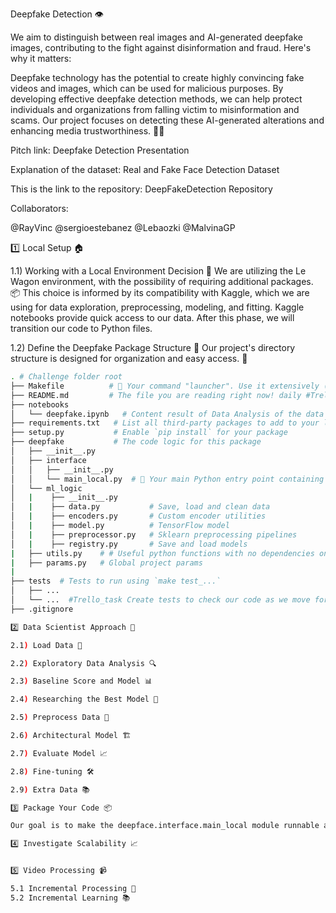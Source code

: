 Deepfake Detection 👁️

We aim to distinguish between real images and AI-generated deepfake images, contributing to the fight against disinformation and fraud. Here's why it matters:

Deepfake technology has the potential to create highly convincing fake videos and images, which can be used for malicious purposes. By developing effective deepfake detection methods, we can help protect individuals and organizations from falling victim to misinformation and scams. Our project focuses on detecting these AI-generated alterations and enhancing media trustworthiness. 🕵️‍♂️

Pitch link: Deepfake Detection Presentation

Explanation of the dataset: Real and Fake Face Detection Dataset

This is the link to the repository: DeepFakeDetection Repository

Collaborators:

@RayVinc
@sergioestebanez
@Lebaozki
@MalvinaGP

1️⃣ Local Setup 🏠

1.1) Working with a Local Environment Decision 🐍
We are utilizing the Le Wagon environment, with the possibility of requiring additional packages. 📦 This choice is informed by its compatibility with Kaggle, which we are using for data exploration, preprocessing, modeling, and fitting. Kaggle notebooks provide quick access to our data. After this phase, we will transition our code to Python files.

1.2) Define the Deepfake Package Structure 📂
Our project's directory structure is designed for organization and easy access. 🧩

```bash
. # Challenge folder root
├── Makefile          # 🚪 Your command "launcher". Use it extensively (launch training, tests, etc...) #Trello_task
├── README.md         # The file you are reading right now! daily #Trello_task
├── notebooks
│   └── deepfake.ipynb   # Content result of Data Analysis of the data set, preprocessor tasks & model.
├── requirements.txt   # List all third-party packages to add to your local environment
├── setup.py           # Enable `pip install` for your package
├── deepfake           # The code logic for this package
│   ├── __init__.py
│   ├── interface
│   │   ├── __init__.py
│   │   └── main_local.py  # 🚪 Your main Python entry point containing all "routes"
│   └── ml_logic
│   |    ├── __init__.py
│   |    ├── data.py           # Save, load and clean data
│   |    ├── encoders.py       # Custom encoder utilities
│   |    ├── model.py          # TensorFlow model
│   |    ├── preprocessor.py   # Sklearn preprocessing pipelines
│   |    ├── registry.py       # Save and load models
|   ├── utils.py    # # Useful python functions with no dependencies on deepfake logic
|   ├── params.py   # Global project params
|
├── tests  # Tests to run using `make test_...`
│   ├── ...
│   └── ...  #Trello_task Create tests to check our code as we move forward (discuss if necessary)
├── .gitignore

2️⃣ Data Scientist Approach 🧪

2.1) Load Data 📂

2.2) Exploratory Data Analysis 🔍

2.3) Baseline Score and Model 📊

2.4) Researching the Best Model 🧠

2.5) Preprocess Data 🧹

2.6) Architectural Model 🏗️

2.7) Evaluate Model 📈

2.8) Fine-tuning 🛠️

2.9) Extra Data 📚

3️⃣ Package Your Code 📦

Our goal is to make the deepface.interface.main_local module runnable as seen below.

4️⃣ Investigate Scalability 📈


5️⃣ Video Processing 📹

5.1 Incremental Processing 🔄
5.2 Incremental Learning 📚
